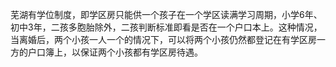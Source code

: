芜湖有学位制度，即学区房只能供一个孩子在一个学区读满学习周期，小学6年、初中3年，二孩多胞胎除外，二孩判断标准即看是否在一个户口本上。这种情况，当离婚后，两个小孩一人一个的情况下，可以将两个小孩仍然都登记在有学区房一方的户口簿上，以保证两个小孩都有学区房待遇。